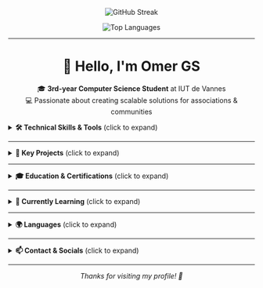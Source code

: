 <p align="center">
  <img src="https://github-readme-streak-stats.herokuapp.com/?user=OmerGS&theme=dark&hide_border=true" alt="GitHub Streak" />
</p>

<p align="center">
  <img src="https://github-readme-stats.vercel.app/api/top-langs/?username=OmerGS&theme=dark&show_icons=true&hide_border=true&layout=compact" alt="Top Languages" />
</p>

---

<h1 align="center">👋 Hello, I'm <b>Omer GS</b></h1>

<p align="center">
  🎓 <b>3rd-year Computer Science Student</b> at IUT de Vannes<br/>
  💻 Passionate about creating scalable solutions for associations & communities<br/>
</p>

<details>
<summary><strong>🛠️ Technical Skills & Tools</strong> (click to expand)</summary>

### Front-End  
<p>
  <img src="https://cdn.jsdelivr.net/gh/devicons/devicon/icons/html5/html5-original.svg" width="28" height="28" alt="HTML5" />
  <img src="https://cdn.jsdelivr.net/gh/devicons/devicon/icons/css3/css3-original.svg" width="28" height="28" alt="CSS3" />
  <img src="https://cdn.jsdelivr.net/gh/devicons/devicon/icons/react/react-original.svg" width="28" height="28" alt="ReactJS" />
  <img src="https://cdn.jsdelivr.net/gh/devicons/devicon/icons/react/react-original.svg" width="28" height="28" alt="React Native" />
</p>

### Back-End  
<p>
  <img src="https://cdn.jsdelivr.net/gh/devicons/devicon/icons/java/java-original.svg" width="28" height="28" alt="Java" />
  <img src="https://cdn.jsdelivr.net/gh/devicons/devicon/icons/python/python-original.svg" width="28" height="28" alt="Python" />
  <img src="https://cdn.jsdelivr.net/gh/devicons/devicon/icons/nodejs/nodejs-original.svg" width="28" height="28" alt="Node.js" />
  <img src="https://cdn.jsdelivr.net/gh/devicons/devicon/icons/typescript/typescript-original.svg" width="28" height="28" alt="TypeScript" />
  <img src="https://cdn.jsdelivr.net/gh/devicons/devicon/icons/csharp/csharp-original.svg" width="28" height="28" alt="C#" />
</p>

### Tools & Databases  
<p>
  <img src="https://cdn.jsdelivr.net/gh/devicons/devicon/icons/docker/docker-original.svg" width="28" height="28" alt="Docker" />
  <img src="https://cdn.jsdelivr.net/gh/devicons/devicon/icons/git/git-original.svg" width="28" height="28" alt="Git" />
  <img src="https://cdn.jsdelivr.net/gh/devicons/devicon/icons/mysql/mysql-original.svg" width="28" height="28" alt="MySQL" />
  <img src="https://play-lh.googleusercontent.com/algsmuhitlyCU_Yy3IU7-7KYIhCBwx5UJG4Bln-hygBjjlUVCiGo1y8W5JNqYm9WW3s" width="28" height="28" alt="Expo Go" />
</p>

</details>

---

<details>
<summary><strong>🚀 Key Projects</strong> (click to expand)</summary>

- **MathsALaMaison**  
  React Native + ReactJS app for an educational association, developed by a team of 4 students.  
  I served as Scrum Master, coordinating the project and ensuring agile practices.  
  The app is used by real users and benefits from their feedback.

- **Association Management Platform**  
  Multi-association platform managing members, payments & notifications. Starting at 260 users, scaling to 2,500–5,000 users.

- **SAE Commune Bretonne**  
  Data analysis app on Brittany communes' attractiveness (housing prices, transport, culture budgets).

_Explore my GitHub repos for demos & source code!_  
</details>

---

<details>
<summary><strong>🎓 Education & Certifications</strong> (click to expand)</summary>

- **DUT Informatique** — IUT de Vannes (Graduated 2025)  
</details>

---

<details>
<summary><strong>🧠 Currently Learning</strong> (click to expand)</summary>

- Advanced TypeScript patterns  
- Scalable backend architecture with Node.js & Docker  
- Testing & CI/CD pipelines  
</details>

---

<details>
<summary><strong>🌍 Languages</strong> (click to expand)</summary>

- 🇹🇷 Native Turkish  
- 🇫🇷 Native French  
- 🇬🇧 Professional English  
</details>

---

<details>
<summary><strong>📫 Contact & Socials</strong> (click to expand)</summary>

<p align="center">
  <a href="https://www.linkedin.com/in/gunes-omer" target="_blank" rel="noopener noreferrer">
    <img src="https://img.shields.io/badge/LinkedIn-0077B5?style=for-the-badge&logo=linkedin&logoColor=white" alt="LinkedIn" />
  </a>
  <a href="https://github.com/OmerGS" target="_blank" rel="noopener noreferrer">
    <img src="https://img.shields.io/badge/GitHub-181717?style=for-the-badge&logo=github&logoColor=white" alt="GitHub" />
  </a>
</p>
</details>

---

<p align="center" style="font-style: italic;">Thanks for visiting my profile! 🚀</p>
